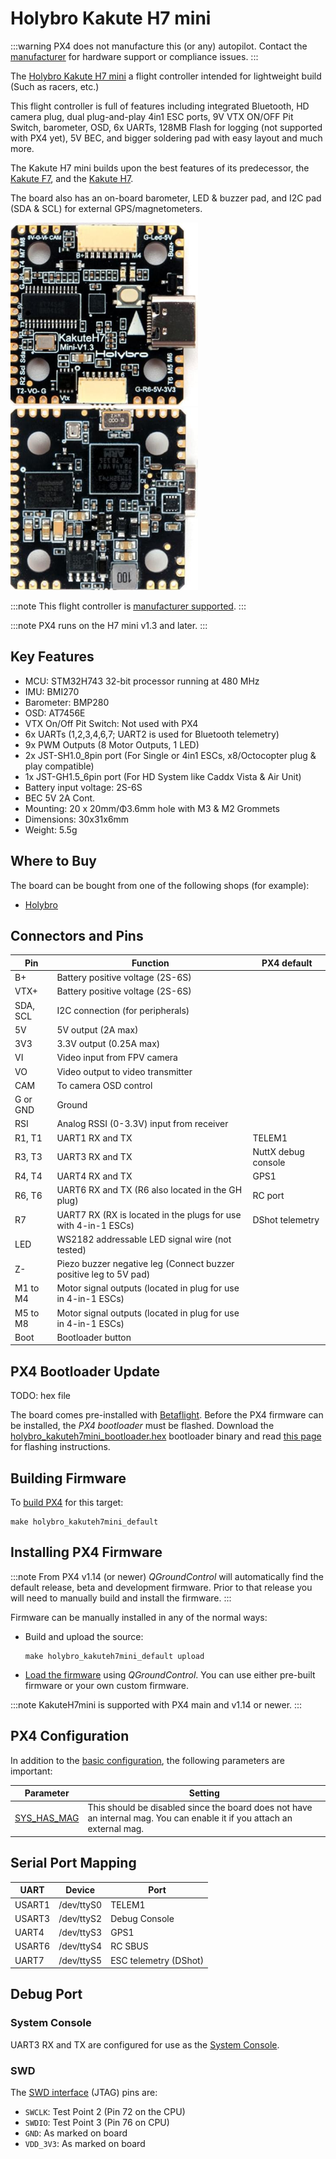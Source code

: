 # Holybro Kakute H7 mini

:::warning
PX4 does not manufacture this (or any) autopilot.
Contact the [manufacturer](https://shop.holybro.com/) for hardware support or compliance issues.
:::

The [Holybro Kakute H7 mini](http://www.holybro.com/product/kakute-h7-mini/) a flight controller intended for lightweight build (Such as racers, etc.)

 This flight controller is full of features including integrated Bluetooth, HD camera plug, dual plug-and-play 4in1 ESC ports, 9V VTX ON/OFF Pit Switch, barometer, OSD, 6x UARTs, 128MB Flash for logging (not supported with PX4 yet), 5V BEC, and bigger soldering pad with easy layout and much more.

The Kakute H7 mini builds upon the best features of its predecessor, the [Kakute F7](../flight_controller/kakutef7.md), and the [Kakute H7](../flight_controller/kakuteh7.md).

The board also has an on-board barometer, LED & buzzer pad, and I2C pad (SDA & SCL) for external GPS/magnetometers.

<img src="../../assets/flight_controller/kakuteh7mini/kakuteh7mini_top.jpg" width="300px" title="KakuteH7Mini Top Image" />
<img src="../../assets/flight_controller/kakuteh7mini/kakuteh7mini_bottom.jpg" width="300px" title="KakuteH7Mini Bottom Image" />

:::note
This flight controller is [manufacturer supported](../flight_controller/autopilot_manufacturer_supported.md).
:::

:::note
PX4 runs on the H7 mini v1.3 and later.
:::

## Key Features

- MCU: STM32H743 32-bit processor running at 480 MHz
- IMU: BMI270
- Barometer: BMP280
- OSD: AT7456E
- VTX On/Off Pit Switch: Not used with PX4
- 6x UARTs (1,2,3,4,6,7; UART2 is used for Bluetooth telemetry)
- 9x PWM Outputs (8 Motor Outputs, 1 LED)
- 2x JST-SH1.0_8pin port (For Single or 4in1 ESCs, x8/Octocopter plug & play compatible)
- 1x JST-GH1.5_6pin port (For HD System like Caddx Vista & Air Unit)
- Battery input voltage: 2S-6S
- BEC 5V 2A Cont.
- Mounting: 20 x 20mm/Φ3.6mm hole with M3 & M2 Grommets
- Dimensions: 30x31x6mm
- Weight: 5.5g


## Where to Buy

The board can be bought from one of the following shops (for example):
- [Holybro](https://shop.holybro.com/kakute-h7-mini_p1308.html)

## Connectors and Pins

| Pin              | Function                              | PX4 default |
| ---------------- | ------------------------------------- | ----------- |
| B+ | Battery positive voltage (2S-6S) ||
| VTX+ | Battery positive voltage (2S-6S) ||
| SDA, SCL | I2C connection (for peripherals) ||
| 5V | 5V output (2A max) ||
| 3V3 | 3.3V output (0.25A max) ||
| VI | Video input from FPV camera ||
| VO | Video output to video transmitter ||
| CAM | To camera OSD control ||
| G or GND | Ground ||
| RSI | Analog RSSI (0-3.3V) input from receiver ||
| R1, T1 | UART1 RX and TX | TELEM1 |
| R3, T3 | UART3 RX and TX | NuttX debug console |
| R4, T4 | UART4 RX and TX | GPS1 |
| R6, T6 | UART6 RX and TX (R6 also located in the GH plug)| RC port |
| R7 | UART7 RX (RX is located in the plugs for use with 4-in-1 ESCs) |DShot telemetry|
| LED | WS2182 addressable LED signal wire (not tested) ||
| Z- | Piezo buzzer negative leg (Connect buzzer positive leg to 5V pad) ||
| M1 to M4 | Motor signal outputs (located in plug for use in 4-in-1 ESCs) ||
| M5 to M8 | Motor signal outputs (located in plug for use in 4-in-1 ESCs) ||
| Boot | Bootloader button | |


<a id="bootloader"></a>
## PX4 Bootloader Update

TODO: hex file

The board comes pre-installed with [Betaflight](https://github.com/betaflight/betaflight/wiki).
Before the PX4 firmware can be installed, the *PX4 bootloader* must be flashed.
Download the [holybro_kakuteh7mini_bootloader.hex](https://github.com/PX4/PX4-user_guide/raw/main/assets/flight_controller/kakuteh7mini/holybro_kakuteh7mini_bootloader.hex) bootloader binary and read [this page](../advanced_config/bootloader_update_from_betaflight.md) for flashing instructions.

## Building Firmware

To [build PX4](../dev_setup/building_px4.md) for this target:

```
make holybro_kakuteh7mini_default
```

## Installing PX4 Firmware

:::note
From PX4 v1.14 (or newer) *QGroundControl* will automatically find the default release, beta and development firmware. 
Prior to that release you will need to manually build and install the firmware.
:::

Firmware can be manually installed in any of the normal ways:

- Build and upload the source:

  ```
  make holybro_kakuteh7mini_default upload
  ```
- [Load the firmware](../config/firmware.md) using *QGroundControl*.
  You can use either pre-built firmware or your own custom firmware.

:::note
KakuteH7mini is supported with PX4 main and v1.14 or newer.
:::

## PX4 Configuration

In addition to the [basic configuration](../config/README.md), the following parameters are important:

Parameter | Setting
--- | ---
[SYS_HAS_MAG](../advanced_config/parameter_reference.md#SYS_HAS_MAG) | This should be disabled since the board does not have an internal mag. You can enable it if you attach an external mag.


## Serial Port Mapping

UART | Device | Port
--- | --- | ---
USART1 | /dev/ttyS0 | TELEM1
USART3 | /dev/ttyS2 | Debug Console
UART4 | /dev/ttyS3 | GPS1
USART6 | /dev/ttyS4 | RC SBUS
UART7 | /dev/ttyS5 | ESC telemetry (DShot)


## Debug Port

### System Console

UART3 RX and TX are configured for use as the [System Console](../debug/system_console.md).

### SWD

The  [SWD interface](../debug/swd_debug.md) (JTAG) pins are:
- `SWCLK`: Test Point 2 (Pin 72 on the CPU)
- `SWDIO`: Test Point 3 (Pin 76 on CPU)
- `GND`: As marked on board
- `VDD_3V3`: As marked on board
